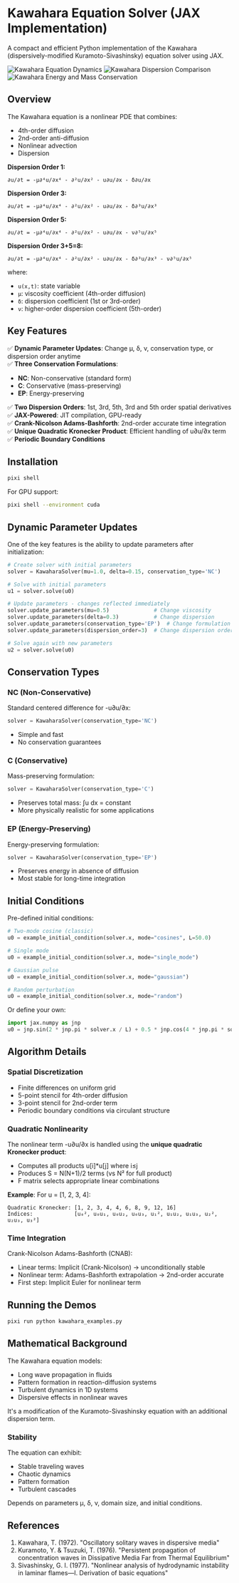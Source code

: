 # Kawahara Equation Solver (JAX Implementation)

A compact and efficient Python implementation of the Kawahara (dispersively-modified Kuramoto-Sivashinsky) equation solver using JAX.

![Kawahara Equation Dynamics](figures/kawahara_solution.png)
![Kawahara Dispersion Comparison](figures/kawahara_dispersion_comparison.png)
![Kawahara Energy and Mass Conservation](figures/kawahara_energy_mass.png)

## Overview

The Kawahara equation is a nonlinear PDE that combines:

- 4th-order diffusion
- 2nd-order anti-diffusion  
- Nonlinear advection
- Dispersion

**Dispersion Order 1:**

```plain
∂u/∂t = -μ∂⁴u/∂x⁴ - ∂²u/∂x² - u∂u/∂x - δ∂u/∂x
```

**Dispersion Order 3:**

```plain
∂u/∂t = -μ∂⁴u/∂x⁴ - ∂²u/∂x² - u∂u/∂x - δ∂³u/∂x³
```

**Dispersion Order 5:**

```plain
∂u/∂t = -μ∂⁴u/∂x⁴ - ∂²u/∂x² - u∂u/∂x - ν∂⁵u/∂x⁵
```

**Dispersion Order 3+5=8:**

```plain
∂u/∂t = -μ∂⁴u/∂x⁴ - ∂²u/∂x² - u∂u/∂x - δ∂³u/∂x³ - ν∂⁵u/∂x⁵
```

where:

- `u(x,t)`: state variable
- `μ`: viscosity coefficient (4th-order diffusion)
- `δ`: dispersion coefficient (1st or 3rd-order)
- `ν`: higher-order dispersion coefficient (5th-order)

## Key Features

✅ **Dynamic Parameter Updates**: Change μ, δ, ν, conservation type, or dispersion order anytime  
✅ **Three Conservation Formulations**:

- **NC**: Non-conservative (standard form)
- **C**: Conservative (mass-preserving)
- **EP**: Energy-preserving

✅ **Two Dispersion Orders**: 1st, 3rd, 5th, 3rd and 5th order spatial derivatives  
✅ **JAX-Powered**: JIT compilation, GPU-ready  
✅ **Crank-Nicolson Adams-Bashforth**: 2nd-order accurate time integration  
✅ **Unique Quadratic Kronecker Product**: Efficient handling of u∂u/∂x term  
✅ **Periodic Boundary Conditions**

## Installation

```bash
pixi shell 
```

For GPU support:

```bash
pixi shell --environment cuda
```

## Dynamic Parameter Updates

One of the key features is the ability to update parameters after initialization:

```python
# Create solver with initial parameters
solver = KawaharaSolver(mu=1.0, delta=0.15, conservation_type='NC')

# Solve with initial parameters
u1 = solver.solve(u0)

# Update parameters - changes reflected immediately
solver.update_parameters(mu=0.5)              # Change viscosity
solver.update_parameters(delta=0.3)           # Change dispersion  
solver.update_parameters(conservation_type='EP')  # Change formulation
solver.update_parameters(dispersion_order=3)  # Change dispersion order

# Solve again with new parameters
u2 = solver.solve(u0)
```

## Conservation Types

### NC (Non-Conservative)

Standard centered difference for -u∂u/∂x:

```python
solver = KawaharaSolver(conservation_type='NC')
```

- Simple and fast
- No conservation guarantees

### C (Conservative)

Mass-preserving formulation:

```python
solver = KawaharaSolver(conservation_type='C')
```

- Preserves total mass: ∫u dx = constant
- More physically realistic for some applications

### EP (Energy-Preserving)

Energy-preserving formulation:

```python
solver = KawaharaSolver(conservation_type='EP')
```

- Preserves energy in absence of diffusion
- Most stable for long-time integration

## Initial Conditions

Pre-defined initial conditions:

```python
# Two-mode cosine (classic)
u0 = example_initial_condition(solver.x, mode="cosines", L=50.0)

# Single mode
u0 = example_initial_condition(solver.x, mode="single_mode")

# Gaussian pulse
u0 = example_initial_condition(solver.x, mode="gaussian")

# Random perturbation
u0 = example_initial_condition(solver.x, mode="random")
```

Or define your own:

```python
import jax.numpy as jnp
u0 = jnp.sin(2 * jnp.pi * solver.x / L) + 0.5 * jnp.cos(4 * jnp.pi * solver.x / L)
```

## Algorithm Details

### Spatial Discretization

- Finite differences on uniform grid
- 5-point stencil for 4th-order diffusion
- 3-point stencil for 2nd-order term
- Periodic boundary conditions via circulant structure

### Quadratic Nonlinearity

The nonlinear term -u∂u/∂x is handled using the **unique quadratic Kronecker product**:

- Computes all products u[i]*u[j] where i≤j
- Produces S = N(N+1)/2 terms (vs N² for full product)
- F matrix selects appropriate linear combinations

**Example**: For u = [1, 2, 3, 4]:

```plain
Quadratic Kronecker: [1, 2, 3, 4, 4, 6, 8, 9, 12, 16]
Indices:             [u₀², u₀u₁, u₀u₂, u₀u₃, u₁², u₁u₂, u₁u₃, u₂², u₂u₃, u₃²]
```

### Time Integration

Crank-Nicolson Adams-Bashforth (CNAB):

- Linear terms: Implicit (Crank-Nicolson) → unconditionally stable
- Nonlinear term: Adams-Bashforth extrapolation → 2nd-order accurate
- First step: Implicit Euler for nonlinear term

## Running the Demos

```bash
pixi run python kawahara_examples.py
```

## Mathematical Background

The Kawahara equation models:

- Long wave propagation in fluids
- Pattern formation in reaction-diffusion systems
- Turbulent dynamics in 1D systems
- Dispersive effects in nonlinear waves

It's a modification of the Kuramoto-Sivashinsky equation with an additional dispersion term.

### Stability

The equation can exhibit:

- Stable traveling waves
- Chaotic dynamics
- Pattern formation
- Turbulent cascades

Depends on parameters μ, δ, ν, domain size, and initial conditions.

## References

1. Kawahara, T. (1972). "Oscillatory solitary waves in dispersive media"
2. Kuramoto, Y. & Tsuzuki, T. (1976). "Persistent propagation of concentration waves in Dissipative Media Far from Thermal Equilibrium"
3. Sivashinsky, G. I. (1977). "Nonlinear analysis of hydrodynamic instability in laminar flames—I. Derivation of basic equations"
